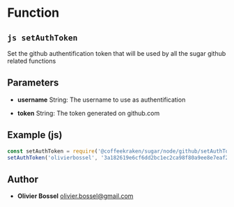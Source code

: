 
# Function


## ```js setAuthToken ```


Set the github authentification token that will be used by all the sugar github related functions

## Parameters

- **username**  String: The username to use as authentification

- **token**  String: The token generated on github.com



## Example (js)

```js
const setAuthToken = require('@coffeekraken/sugar/node/github/setAuthToken');
setAuthToken('olivierbossel', '3a182619e6cf6dd2bc1ec2ca98f80a9ee8e7eaf2');
```


## Author
- **Olivier Bossel** <a href="mailto:olivier.bossel@gmail.com">olivier.bossel@gmail.com</a> 



